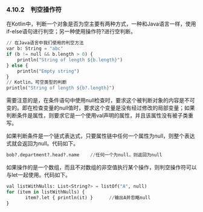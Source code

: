 ### 4.10.2　判空操作符

在Kotlin中，判断一个对象是否为空主要有两种方式，一种和Java语言一样，使用if-else语句进行判空；另一种使用操作符?进行空判断。

```python
// 在Java语言中我们使用的判空方法
var b: String = "abc"
if (b != null && b.length > 0) {
    println("String of length ${b.length}")
} else {
    println("Empty string")
}
// Kotlin，可空类型的判断
println("String of length ${b?.length}")
```

需要注意的是，在条件语句中使用null检查时，要求这个被判断对象的内容是不可变的。即在检查变量的null值时，要求这个变量是没有经过修改的局部变量；如果判断条件是属性，则要求它是一个使用val声明的属性，并且该属性没有被子类重写。

如果判断条件是一个链式表达式，只要属性链中任何一个属性为null，则整个表达式就会返回为null。代码如下。

```python
bob?.department?.head?.name    //任何一个为null，则返回为null
```

如果操作的是一个数组，而且不对数组的非空值执行某个操作，则判空操作符可以与let一起使用。代码如下。

```python
val listWithNulls: List<String?> = listOf("A", null)
for (item in listWithNulls) {
       item?.let { println(it) }      //输出A并忽略null
}
```

